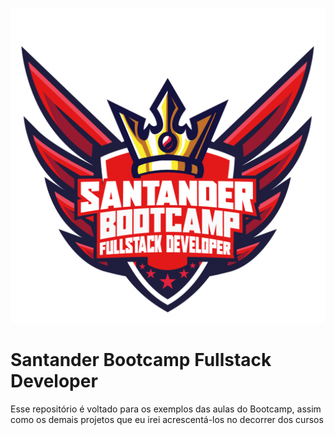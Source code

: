 ![Santander Bootcamp Fullstack Developer Logo](https://github.com/Rafael-Lima-GTR/Santander-Bootcamp-Fullstack-Developer/blob/main/Santander_Bootcamp.png)
# Santander Bootcamp Fullstack Developer
Esse repositório é voltado para os exemplos das aulas do Bootcamp, assim como os demais projetos que eu irei acrescentá-los no decorrer dos cursos
